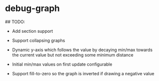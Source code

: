 # debug-graph

## TODO: 
- Add section support
- Support collapsing graphs


- Dynamic y-axis which follows the value by decaying min/max towards the current value but not exceeding some minimum distance
- Initial min/max values on first update configurable
- Support fill-to-zero so the graph is inverted if drawing a negative value